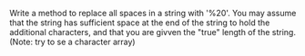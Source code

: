Write a method to replace all spaces in a string with '%20'. You may assume that the string has sufficient space at the end of the string to hold the additional characters, and that you are givven the "true" length of the string. (Note: try to se a character array)